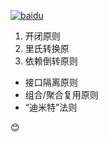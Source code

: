 [![baidu]](http://baidu.com)

[baidu]:http://www.baidu.com/img/bdlogo.gif "百度Logo" 



1. 开闭原则
2. 里氏转换原
2. 依赖倒转原则
* 接口隔离原则
* 组合/聚合复用原则
* “迪米特”法则



:blush:
